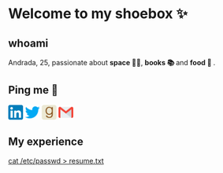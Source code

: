 # Welcome to my shoebox ✨

## whoami

Andrada, 25, passionate about <b> space 🌌🚀</b>, <b> books 📚 </b> and <b> food 🍝 </b>.

## Ping me 💬

<div>
    <a href="https://linkedin.com/in/predandrada"><img height="30" width="30" src="assets/linkedin.svg"></a>
    <a href="https://twitter.com/predandrada"><img height="30" width="30" src="assets/twitter.svg"></a>
    <a href="https://www.goodreads.com/predandrada"><img height="30" width="30" src="assets/goodreads.svg"></a>
    <a href="mailto: predandrada.elena@gmail.com"> <img height="30" width="30" src="assets/email.svg"></a>
</div>

## My experience
<a href="https://drive.google.com/file/d/1fzGD1bzwgbZy6FT1je63EgTDi7P6bgLx/view?usp=share_link">cat /etc/passwd > resume.txt </a>
</br>
